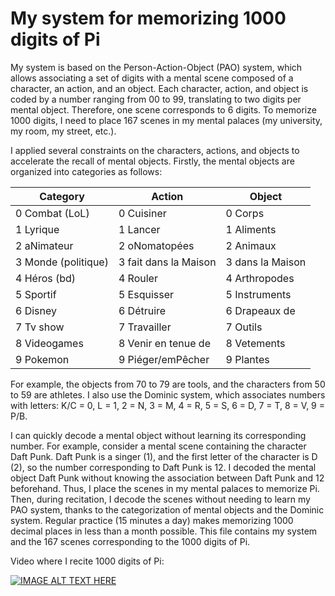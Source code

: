 # My system for memorizing 1000 digits of Pi

My system is based on the Person-Action-Object (PAO) system, which allows associating a set of digits with a mental scene composed of a character, an action, and an object. Each character, action, and object is coded by a number ranging from 00 to 99, translating to two digits per mental object. Therefore, one scene corresponds to 6 digits. To memorize 1000 digits, I need to place 167 scenes in my mental palaces (my university, my room, my street, etc.).

I applied several constraints on the characters, actions, and objects to accelerate the recall of mental objects. Firstly, the mental objects are organized into categories as follows:  

| Category           | Action                | Object            |
|--------------------|-----------------------|-------------------|
| 0 Combat (LoL)     | 0 Cuisiner            | 0 Corps           |
| 1 Lyrique          | 1 Lancer              | 1 Aliments        |
| 2 aNimateur        | 2 oNomatopées         | 2 Animaux         |
| 3 Monde (politique)| 3 fait dans la Maison | 3 dans la Maison  |
| 4 Héros (bd)       | 4 Rouler              | 4 Arthropodes     |
| 5 Sportif          | 5 Esquisser           | 5 Instruments     |
| 6 Disney           | 6 Détruire            | 6 Drapeaux de     |
| 7 Tv show          | 7 Travailler          | 7 Outils          |
| 8 Videogames       | 8 Venir en tenue de   | 8 Vetements       |
| 9 Pokemon          | 9 Piéger/emPêcher     | 9 Plantes         |

For example, the objects from 70 to 79 are tools, and the characters from 50 to 59 are athletes. I also use the Dominic system, which associates numbers with letters: K/C = 0, L = 1, 2 = N, 3 = M, 4 = R, 5 = S, 6 = D, 7 = T, 8 = V, 9 = P/B.

I can quickly decode a mental object without learning its corresponding number. For example, consider a mental scene containing the character Daft Punk. Daft Punk is a singer (1), and the first letter of the character is D (2), so the number corresponding to Daft Punk is 12. I decoded the mental object Daft Punk without knowing the association between Daft Punk and 12 beforehand. Thus, I place the scenes in my mental palaces to memorize Pi. Then, during recitation, I decode the scenes without needing to learn my PAO system, thanks to the categorization of mental objects and the Dominic system. Regular practice (15 minutes a day) makes memorizing 1000 decimal places in less than a month possible. This file contains my system and the 167 scenes corresponding to the 1000 digits of Pi.

Video where I recite 1000 digits of Pi:

[![IMAGE ALT TEXT HERE](https://img.youtube.com/vi/ugPApy2C1lk/0.jpg)](https://www.youtube.com/watch?v=ugPApy2C1lk)
